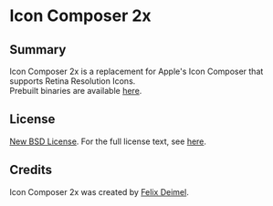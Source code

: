 # Icon Composer 2x

Summary
-------

Icon Composer 2x is a replacement for Apple's Icon Composer that supports Retina Resolution Icons.<br />
Prebuilt binaries are available [here](http://www.lemonmojo.com/work).

License
-------

[New BSD License](http://en.wikipedia.org/wiki/BSD_licenses). For the full license text, see [here](https://raw.github.com/LemonMojo/IconComposer2x/master/License).

Credits
-------
Icon Composer 2x was created by [Felix Deimel](https://github.com/LemonMojo).<br />
